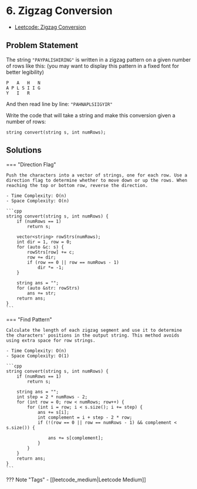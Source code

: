# 6. Zigzag Conversion

- [Leetcode: Zigzag Conversion](https://leetcode.com/problems/zigzag-conversion/)

## Problem Statement
The string `"PAYPALISHIRING"` is written in a zigzag pattern on a given number of rows like this: (you may want to display this pattern in a fixed font for better legibility)

```
P   A   H   N
A P L S I I G
Y   I   R
```

And then read line by line: `"PAHNAPLSIIGYIR"`

Write the code that will take a string and make this conversion given a number of rows:

```
string convert(string s, int numRows);
```

## Solutions

=== "Direction Flag"

    Push the characters into a vector of strings, one for each row. Use a direction flag to determine whether to move down or up the rows. When reaching the top or bottom row, reverse the direction.

    - Time Complexity: O(n)
    - Space Complexity: O(n)

    ```cpp
    string convert(string s, int numRows) {
        if (numRows == 1)
            return s;

        vector<string> rowStrs(numRows);
        int dir = 1, row = 0;
        for (auto &c: s) {
            rowStrs[row] += c;
            row += dir;
            if (row == 0 || row == numRows - 1)
                dir *= -1;
        }

        string ans = "";
        for (auto &str: rowStrs)
            ans += str;
        return ans;
    }
    ```

=== "Find Pattern"

    Calculate the length of each zigzag segment and use it to determine the characters' positions in the output string. This method avoids using extra space for row strings.

    - Time Complexity: O(n)
    - Space Complexity: O(1)

    ```cpp
    string convert(string s, int numRows) {
        if (numRows == 1)
            return s;

        string ans = "";
        int step = 2 * numRows - 2;
        for (int row = 0; row < numRows; row++) {
            for (int i = row; i < s.size(); i += step) {
                ans += s[i];
                int complement = i + step - 2 * row;
                if (!(row == 0 || row == numRows - 1) && complement < s.size()) {

                    ans += s[complement];
                }
            }
        }
        return ans;
    }
    ```

??? Note "Tags"
    - [[leetcode_medium|Leetcode Medium]]
